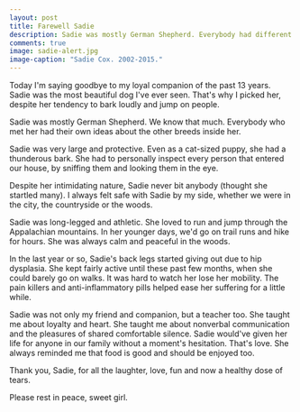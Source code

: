 ```yaml
---
layout: post
title: Farewell Sadie
description: Sadie was mostly German Shepherd. Everybody had different guesses about the other breeds inside her. 
comments: true
image: sadie-alert.jpg
image-caption: "Sadie Cox. 2002-2015."
---
```

Today I'm saying goodbye to my loyal companion of the past 13 years.  Sadie was the most beautiful dog I've ever seen.  That's why I picked her, despite her tendency to bark loudly and jump on people.

Sadie was mostly German Shepherd.  We know that much.  Everybody who met her had their own ideas about the other breeds inside her. 

Sadie was very large and protective.  Even as a cat-sized puppy, she had a thunderous bark.  She had to personally inspect every person that entered our house, by sniffing them and looking them in the eye.

Despite her intimidating nature, Sadie never bit anybody (thought she startled many).  I always felt safe with Sadie by my side, whether we were in the city, the countryside or the woods.

Sadie was long-legged and athletic.  She loved to run and jump through the Appalachian mountains. In her younger days, we'd go on trail runs and hike for hours.  She was always calm and peaceful in the woods.

In the last year or so, Sadie's back legs started giving out due to hip dysplasia.  She kept fairly active until these past few months, when she could barely go on walks.  It was hard to watch her lose her mobility. The pain killers and anti-inflammatory pills helped ease her suffering for a little while.

Sadie was not only my friend and companion, but a teacher too.  She taught me about loyalty and heart.  She taught me about nonverbal communication and the pleasures of shared comfortable silence.  Sadie would've given her life for anyone in our family without a moment's hesitation.  That's love.  She always reminded me that food is good and should be enjoyed too.

Thank you, Sadie, for all the laughter, love, fun and now a healthy dose of tears.

Please rest in peace, sweet girl.
